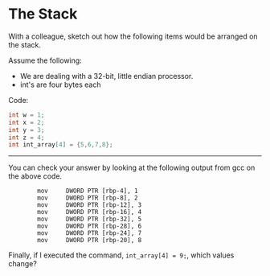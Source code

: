 # The Stack

With a colleague, sketch out how the following items would be arranged on the stack.

Assume the following:
* We are dealing with a 32-bit, little endian processor. 
* int's are four bytes each


Code:
```C
int w = 1;
int x = 2;
int y = 3;
int z = 4;
int int_array[4] = {5,6,7,8};
```



---



You can check your answer by looking at the following output from gcc on the above code.

```
        mov     DWORD PTR [rbp-4], 1
        mov     DWORD PTR [rbp-8], 2
        mov     DWORD PTR [rbp-12], 3
        mov     DWORD PTR [rbp-16], 4
        mov     DWORD PTR [rbp-32], 5
        mov     DWORD PTR [rbp-28], 6
        mov     DWORD PTR [rbp-24], 7
        mov     DWORD PTR [rbp-20], 8
```



Finally, if I executed the command, ```int_array[4] = 9;```, which values change?
